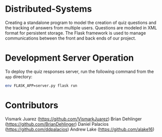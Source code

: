# Distributed-Systems
Creating a standalone program to model the creation of quiz questions and the tracking of answers from multiple users. Questions are modeled in XML format for persistent storage. The Flask framework is used to manage communications between the front and back ends of our project.

# Development Server Operation
To deploy the quiz responses server, run the following command from the `app` directory:
```bash
env FLASK_APP=server.py flask run
```

# Contributors
Vismark Juarez (https://github.com/VismarkJuarez)
Brian Dehlinger (https://github.com/BrianDehlinger)
Daniel Palacios (https://github.com/ddpalacios)
Andrew Lake (https://github.com/alake16)